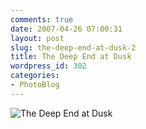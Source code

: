 ```yaml
---
comments: true
date: 2007-04-26 07:00:31
layout: post
slug: the-deep-end-at-dusk-2
title: The Deep End at Dusk
wordpress_id: 302
categories:
- PhotoBlog
---
```


![The Deep End at Dusk](http://ryanfitzer.com/main/wp-content/uploads/2007/04/bowlatdusk.jpg)

